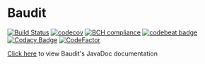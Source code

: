 # Baudit

[![Build Status](https://travis-ci.org/CMPUT301F18T16/Baudit.svg?branch=master)](https://travis-ci.org/CMPUT301F18T16/Baudit)
[![codecov](https://codecov.io/gh/CMPUT301F18T16/Baudit/branch/master/graph/badge.svg)](https://codecov.io/gh/CMPUT301F18T16/Baudit)
[![BCH compliance](https://bettercodehub.com/edge/badge/CMPUT301F18T16/Baudit?branch=master)](https://bettercodehub.com/)
[![codebeat badge](https://codebeat.co/badges/6b20132b-9f26-427c-80cd-eb04708b27f5)](https://codebeat.co/projects/github-com-cmput301f18t16-baudit-master)
[![Codacy Badge](https://api.codacy.com/project/badge/Grade/8b174cfd5a34412584e3ea3bd76ba9e5)](https://app.codacy.com/app/CMPUT301F18T16/Baudit?utm_source=github.com&utm_medium=referral&utm_content=CMPUT301F18T16/Baudit&utm_campaign=Badge_Grade_Dashboard)
[![CodeFactor](https://www.codefactor.io/repository/github/cmput301f18t16/baudit/badge)](https://www.codefactor.io/repository/github/cmput301f18t16/baudit)


[Click here](https://cmput301f18t16.github.io/Baudit/) to view Baudit's 
JavaDoc documentation 
